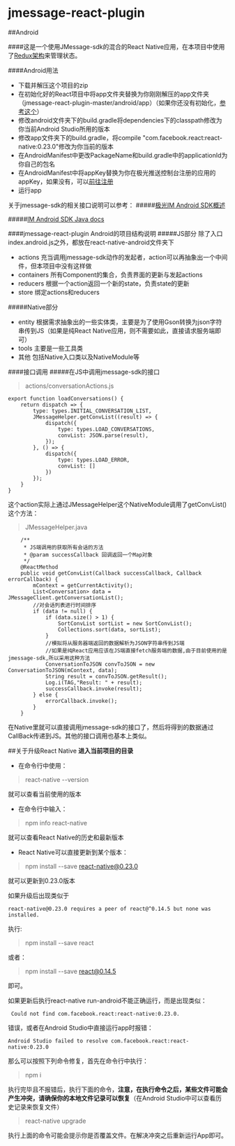 # jmessage-react-plugin

##Android

####这是一个使用JMessage-sdk的混合的React Native应用，在本项目中使用了[Redux架构](http://camsong.github.io/redux-in-chinese/)来管理状态。

####Android用法
- 下载并解压这个项目的zip
- 在初始化好的React项目中将app文件夹替换为你刚刚解压的app文件夹（jmessage-react-plugin-master/android/app）（如果你还没有初始化，[参考这个](https://facebook.github.io/react-native/docs/getting-started.html#content)）
- 修改android文件夹下的build.gradle将dependencies下的classpath修改为你当前Android Studio所用的版本
- 修改app文件夹下的build.gradle，将compile "com.facebook.react:react-native:0.23.0"修改为你当前的版本
- 在AndroidManifest中更改PackageName和build.gradle中的applicationId为你自己的包名
- 在AndroidManifest中将appKey替换为你在极光推送控制台注册的应用的appKey，如果没有，可以[前往注册](https://www.jpush.cn/)
- 运行app
 
关于jmessage-sdk的相关接口说明可以参考：
#####[极光IM Android SDK概述](http://docs.jpush.io/client/im_sdk_android/)

#####[IM Android SDK Java docs](http://docs.jpush.io/client/im_android_api_docs/)

####jmessage-react-plugin Android的项目结构说明
#####JS部分
除了入口index.android.js之外，都放在react-native-android文件夹下
- actions 充当调用jmessage-sdk动作的发起者，action可以再抽象出一个中间件，但本项目中没有这样做
- containers 所有Component的集合，负责界面的更新与发起actions
- reducers 根据一个action返回一个新的state，负责state的更新
- store 绑定actions和reducers
 
#####Native部分
- entity 根据需求抽象出的一些实体类，主要是为了使用Gson转换为json字符串传到JS（如果是纯React Native应用，则不需要如此，直接请求服务端即可）
- tools 主要是一些工具类
- 其他 包括Native入口类以及NativeModule等

####接口调用
#####在JS中调用jmessage-sdk的接口
> actions/conversationActions.js

```
export function loadConversations() {
	return dispatch => {
		type: types.INITIAL_CONVERSATION_LIST,
		JMessageHelper.getConvList((result) => {
			dispatch({
				type: types.LOAD_CONVERSATIONS,
				convList: JSON.parse(result),
			});
		}, () => {
			dispatch({
				type: types.LOAD_ERROR,
				convList: []
			})
		});
	}
}
```

这个action实际上通过JMessageHelper这个NativeModule调用了getConvList()这个方法：
> JMessageHelper.java

```
    /**
     * JS端调用的获取所有会话的方法
     * @param successCallback 回调返回一个Map对象
     */
    @ReactMethod
    public void getConvList(Callback successCallback, Callback errorCallback) {
        mContext = getCurrentActivity();
        List<Conversation> data = JMessageClient.getConversationList();
        //对会话列表进行时间排序
        if (data != null) {
            if (data.size() > 1) {
                SortConvList sortList = new SortConvList();
                Collections.sort(data, sortList);
            }
            //模拟将从服务器端返回的数据解析为JSON字符串传到JS端
            //如果是纯React应用应该在JS端直接fetch服务端的数据,由于目前使用的是jmessage-sdk,所以采用这种方法
            ConversationToJSON convToJSON = new ConversationToJSON(mContext, data);
            String result = convToJSON.getResult();
            Log.i(TAG,"Result: " + result);
            successCallback.invoke(result);
        } else {
            errorCallback.invoke();
        }
    }
```

在Native里就可以直接调用jmessage-sdk的接口了，然后将得到的数据通过CallBack传递到JS。其他的接口调用也基本上类似。

##关于升级React Native
**进入当前项目的目录**
- 在命令行中使用：

> react-native --version

就可以查看当前使用的版本

- 在命令行中输入：

> npm info react-native

就可以查看React Native的历史和最新版本

- React Native可以直接更新到某个版本：

> npm install --save react-native@0.23.0

就可以更新到0.23.0版本

如果升级后出现类似于
```
react-native@0.23.0 requires a peer of react@^0.14.5 but none was installed.
```

执行:
> npm install --save react

或者：
> npm install --save react@0.14.5

即可。

如果更新后执行react-native run-android不能正确运行，而是出现类似：
```
 Could not find com.facebook.react:react-native:0.23.0.
```

错误，或者在Android Studio中直接运行app时报错：
```
Android Studio failed to resolve com.facebook.react:react-native:0.23.0
```

那么可以按照下列命令修复，首先在命令行中执行：
> npm i

执行完毕且不报错后，执行下面的命令，**注意，在执行命令之后，某些文件可能会产生冲突，请确保你的本地文件记录可以恢复**（在Android Studio中可以查看历史记录来恢复文件）
> react-native upgrade

执行上面的命令可能会提示你是否覆盖文件。在解决冲突之后重新运行App即可。
